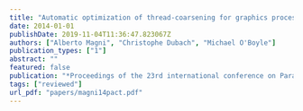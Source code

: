 ```yaml
---
title: "Automatic optimization of thread-coarsening for graphics processors"
date: 2014-01-01
publishDate: 2019-11-04T11:36:47.823067Z
authors: ["Alberto Magni", "Christophe Dubach", "Michael O'Boyle"]
publication_types: ["1"]
abstract: ""
featured: false
publication: "*Proceedings of the 23rd international conference on Parallel architectures and compilation*"
tags: ["reviewed"]
url_pdf: "papers/magni14pact.pdf"
---
```


